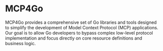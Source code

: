 # MCP4Go

MCP4Go provides a comprehensive set of Go libraries and tools designed to simplify the development of Model Context Protocol (MCP) applications. Our goal is to allow Go developers to bypass complex low-level protocol implementation and focus directly on core resource definitions and business logic.
